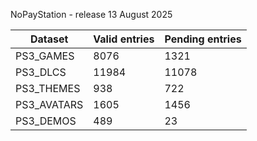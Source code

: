 NoPayStation - release 13 August 2025

|  Dataset  |Valid entries|Pending entries|
|-----------|-------------|---------------|
| PS3_GAMES |     8076    |      1321     |
|  PS3_DLCS |    11984    |     11078     |
| PS3_THEMES|     938     |      722      |
|PS3_AVATARS|     1605    |      1456     |
| PS3_DEMOS |     489     |       23      |